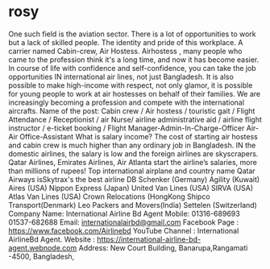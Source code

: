 # rosy
One such field is the aviation sector. There is a lot of opportunities to work but a lack of skilled people. The identity and pride of this workplace. A carrier named Cabin-crew, Air Hostess. Airhostess , many people who came to the profession think it's a long time, and now it has become easier. In course of life with confidence and self-confidence, you can take the job opportunities IN international air lines, not just Bangladesh. It is also possible to make high-income with respect, not only glamor, it is possible for young people to work at air hostesses on behalf of their families. We are increasingly becoming a profession and compete with the international aircrafts. Name of the post: Cabin crew / Air hostess / touristic gait / Flight Attendance / Receptionist / air Nurse/ airline administrative aid / airline flight instructor / e-ticket booking / Flight Manager-Admin-In-Charge-Officer Air-Air Office-Assistant What is salary income? The cost of starting air hostess and cabin crew is much higher than any ordinary job in Bangladesh. IN the domestic airlines, the salary is low and the foreign airlines are skyscrapers. Qatar Airlines, Emirates Airlines, Air Atlanta start the airline’s salaries, more than millions of rupees! Top international airplane and country name Qatar Airways isSkytrax's the best airline DB Schenker (Germany) Agility (Kuwait) Aires (USA) Nippon Express (Japan) United Van Lines (USA) SIRVA (USA) Atlas Van Lines (USA) Crown Relocations (HongKong Shipco Transport(Denmark) Leo Packers and Movers(India) Settelen (Switzerland) Company Name: International Airline Bd Agent Mobile: 01316-689693 01537-682688 Email: internationalairbd@gmail.com Facebook Page : https://www.facebook.com/Airlinebd  YouTube Channel : International AirlineBd Agent. Website : https://international-airline-bd-agent.webnode.com  Address: New Court Building, Banarupa,Rangamati -4500, Bangladesh,
